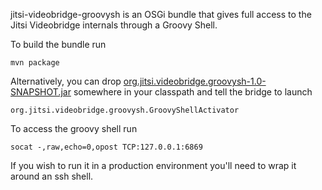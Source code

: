 jitsi-videobridge-groovysh is an OSGi bundle that gives full access to the
Jitsi Videobridge internals through a Groovy Shell.

To build the bundle run

    mvn package

Alternatively, you can drop [org.jitsi.videobridge.groovysh-1.0-SNAPSHOT.jar](target/org.jitsi.videobridge.groovysh-1.0-SNAPSHOT.jar)
somewhere in your classpath and tell the bridge to launch

    org.jitsi.videobridge.groovysh.GroovyShellActivator

To access the groovy shell run

    socat -,raw,echo=0,opost TCP:127.0.0.1:6869

If you wish to run it in a production environment you'll need to wrap it around
an ssh shell.

